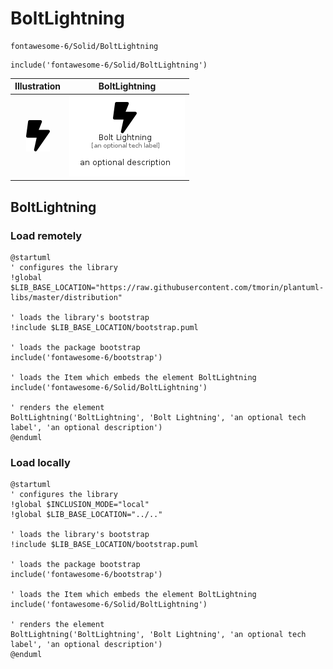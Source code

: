 # BoltLightning


```text
fontawesome-6/Solid/BoltLightning
```

```text
include('fontawesome-6/Solid/BoltLightning')
```



| Illustration | BoltLightning |
| :---: | :---: |
| ![illustration for Illustration](../../fontawesome-6/Solid/BoltLightning.png) | ![illustration for BoltLightning](../../fontawesome-6/Solid/BoltLightning.Local.png) |




## BoltLightning

### Load remotely
```plantuml
@startuml
' configures the library
!global $LIB_BASE_LOCATION="https://raw.githubusercontent.com/tmorin/plantuml-libs/master/distribution"

' loads the library's bootstrap
!include $LIB_BASE_LOCATION/bootstrap.puml

' loads the package bootstrap
include('fontawesome-6/bootstrap')

' loads the Item which embeds the element BoltLightning
include('fontawesome-6/Solid/BoltLightning')

' renders the element
BoltLightning('BoltLightning', 'Bolt Lightning', 'an optional tech label', 'an optional description')
@enduml
```

### Load locally
```plantuml
@startuml
' configures the library
!global $INCLUSION_MODE="local"
!global $LIB_BASE_LOCATION="../.."

' loads the library's bootstrap
!include $LIB_BASE_LOCATION/bootstrap.puml

' loads the package bootstrap
include('fontawesome-6/bootstrap')

' loads the Item which embeds the element BoltLightning
include('fontawesome-6/Solid/BoltLightning')

' renders the element
BoltLightning('BoltLightning', 'Bolt Lightning', 'an optional tech label', 'an optional description')
@enduml
```

